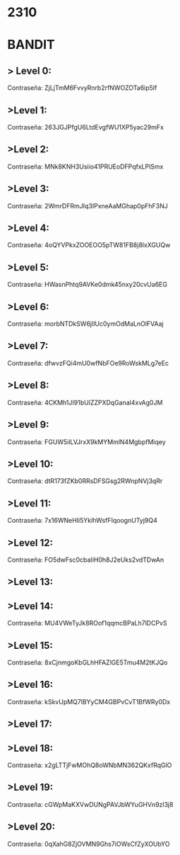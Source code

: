 # 2310
# __BANDIT__
## > Level 0:
Contraseña: ZjLjTmM6FvvyRnrb2rfNWOZOTa6ip5If
## >Level 1:
Contraseña: 263JGJPfgU6LtdEvgfWU1XP5yac29mFx
## >Level 2:
Contraseña: MNk8KNH3Usiio41PRUEoDFPqfxLPlSmx
## >Level 3:
Contraseña: 2WmrDFRmJIq3IPxneAaMGhap0pFhF3NJ
## >Level 4:
Contraseña: 4oQYVPkxZOOEOO5pTW81FB8j8lxXGUQw
## >Level 5:
Contraseña: HWasnPhtq9AVKe0dmk45nxy20cvUa6EG
## >Level 6:
Contraseña: morbNTDkSW6jIlUc0ymOdMaLnOlFVAaj
## >Level 7:
Contraseña: dfwvzFQi4mU0wfNbFOe9RoWskMLg7eEc
## >Level 8:
Contraseña: 4CKMh1JI91bUIZZPXDqGanal4xvAg0JM
## >Level 9:
Contraseña: FGUW5ilLVJrxX9kMYMmlN4MgbpfMiqey
## >Level 10:
Contraseña: dtR173fZKb0RRsDFSGsg2RWnpNVj3qRr
## >Level 11:
Contraseña: 7x16WNeHIi5YkIhWsfFIqoognUTyj9Q4
## >Level 12:
Contraseña: FO5dwFsc0cbaIiH0h8J2eUks2vdTDwAn
## >Level 13:

## >Level 14:
Contraseña: MU4VWeTyJk8ROof1qqmcBPaLh7lDCPvS
## >Level 15:
Contraseña: 8xCjnmgoKbGLhHFAZlGE5Tmu4M2tKJQo
## >Level 16:
Contraseña: kSkvUpMQ7lBYyCM4GBPvCvT1BfWRy0Dx
## >Level 17:

## >Level 18:
Contraseña: x2gLTTjFwMOhQ8oWNbMN362QKxfRqGlO
## >Level 19:
Contraseña: cGWpMaKXVwDUNgPAVJbWYuGHVn9zl3j8
## >Level 20:
Contraseña: 0qXahG8ZjOVMN9Ghs7iOWsCfZyXOUbYO

